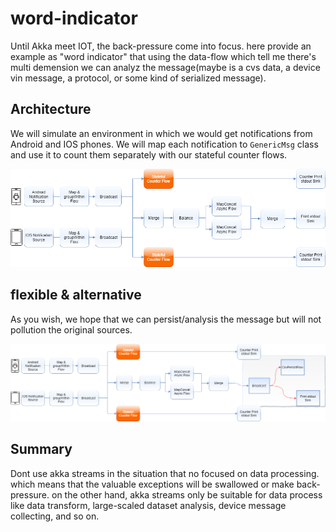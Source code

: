 # word-indicator

Until Akka meet IOT, the back-pressure come into focus. here provide an example as "word indicator" that using the data-flow which tell me there's multi demension we can analyz the message(maybe is a cvs data, a device vin message, a protocol, or some kind of serialized message).

## Architecture

We will simulate an environment in which we would get notifications from Android and IOS phones. We will map each notification to `GenericMsg` class and use it to count them separately with our stateful counter flows.

![notification](doc/notification.png)

## flexible & alternative

As you wish, we hope that we can persist/analysis the message but will not pollution the original sources.

![notification-persist](doc/notification-persist.png)


## Summary

Dont use akka streams in the situation that no focused on data processing. which means that the valuable exceptions will be swallowed or make back-pressure. on the other hand, akka streams only be suitable for data process like data transform, large-scaled dataset analysis, device message collecting, and so on.